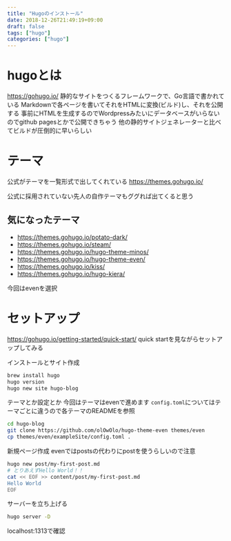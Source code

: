 ```yaml
---
title: "Hugoのインストール"
date: 2018-12-26T21:49:19+09:00
draft: false
tags: ["hugo"]
categories: ["hugo"]
---
```



# hugoとは
https://gohugo.io/
静的なサイトをつくるフレームワークで、Go言語で書かれている
Markdownで各ページを書いてそれをHTMLに変換(ビルド)し、それを公開する
事前にHTMLを生成するのでWordpressみたいにデータベースがいらないのでgithub pagesとかで公開できちゃう
他の静的サイトジェネレーターと比べてビルドが圧倒的に早いらしい

# テーマ
公式がテーマを一覧形式で出してくれている
https://themes.gohugo.io/

公式に採用されていない先人の自作テーマもググれば出てくると思う

## 気になったテーマ
- https://themes.gohugo.io/potato-dark/
- https://themes.gohugo.io/steam/
- https://themes.gohugo.io/hugo-theme-minos/
- https://themes.gohugo.io/hugo-theme-even/
- https://themes.gohugo.io/kiss/
- https://themes.gohugo.io/hugo-kiera/

今回はevenを選択


# セットアップ
https://gohugo.io/getting-started/quick-start/
quick startを見ながらセットアップしてみる

インストールとサイト作成
```bash
brew install hugo
hugo version
hugo new site hugo-blog
```

テーマとか設定とか
今回はテーマはevenで進めます
`config.toml`についてはテーマごとに違うので各テーマのREADMEを参照
```bash
cd hugo-blog
git clone https://github.com/olOwOlo/hugo-theme-even themes/even
cp themes/even/exampleSite/config.toml .
```

新規ページ作成
evenではpostsの代わりにpostを使うらしいので注意
```bash
hugo new post/my-first-post.md
# とりあえずHello World！！
cat << EOF >> content/post/my-first-post.md
Hello World
EOF
```
サーバーを立ち上げる
```bash
hugo server -D
```
localhost:1313で確認
